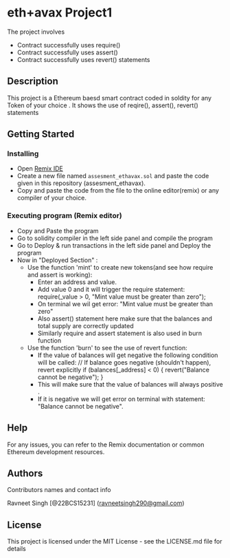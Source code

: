 # eth+avax  Project1

The project involves
* Contract successfully uses require()
* Contract successfully uses assert()
* Contract successfully uses revert() statements

## Description

This project is a Ethereum baesd smart contract coded in soldity for any Token of your choice . It shows the use of reqire(), assert(), revert() statements
## Getting Started

### Installing

* Open [Remix IDE](https://remix.ethereum.org/)
* Create a new file named `assesment_ethavax.sol` and paste the code given in this repository (assesment_ethavax).
* Copy and paste the code from the file to the online editor(remix) or any compiler of your choice.

### Executing program (Remix editor)

* Copy and Paste the program
* Go to solidity compiler in the left side panel and compile the program
* Go to Deploy & run transactions in the left side panel and Deploy the program
* Now in "Deployed Section" :
   * Use the function 'mint' to create new tokens(and see how require and assert is working):
     * Enter an address and value.
     * Add value 0 and it will trigger the require statement:
        require(_value > 0, "Mint value must be greater than zero");
     * On terminal we wil get error: "Mint value must be greater than zero"
     * Also assert() statement here make sure that the balances and total supply are correctly updated
     * Similarly require and assert statement is also used in burn function
   * Use the function 'burn' to see the use of revert function:
     * If the value of balances will get negative the following condition will be called:
        // If balance goes negative (shouldn't happen), revert explicitly
        if (balances[_address] < 0) {
            revert("Balance cannot be negative");
        }
     * This will make sure that the value of balances will always positive .
     * If it is negative we will get error on terminal with statement: "Balance cannot be negative". 

## Help
For any issues, you can refer to the Remix documentation or common Ethereum development resources.

## Authors

Contributors names and contact info

Ravneet Singh 
[@22BCS15231] (ravneetsingh290@gmail.com)


## License

This project is licensed under the MIT License - see the LICENSE.md file for details
